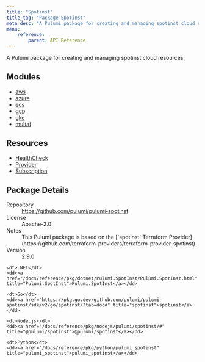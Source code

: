 ```yaml
---
title: "Spotinst"
title_tag: "Package Spotinst"
meta_desc: "A Pulumi package for creating and managing spotinst cloud resources."
menu:
    reference:
        parent: API Reference
---
```


<!-- WARNING: this file was generated by Pulumi Docs Generator. -->
<!-- Do not edit by hand unless you're certain you know what you are doing! -->

A Pulumi package for creating and managing spotinst cloud resources.

<h2 id="modules">Modules</h2>
<ul class="api">
    <li><a href="aws/" title="aws"><span class="symbol module"></span>aws</a></li>
    <li><a href="azure/" title="azure"><span class="symbol module"></span>azure</a></li>
    <li><a href="ecs/" title="ecs"><span class="symbol module"></span>ecs</a></li>
    <li><a href="gcp/" title="gcp"><span class="symbol module"></span>gcp</a></li>
    <li><a href="gke/" title="gke"><span class="symbol module"></span>gke</a></li>
    <li><a href="multai/" title="multai"><span class="symbol module"></span>multai</a></li>
</ul>

<h2 id="resources">Resources</h2>
<ul class="api">
    <li><a href="healthcheck" title="HealthCheck"><span class="symbol resource"></span>HealthCheck</a></li>
    <li><a href="provider" title="Provider"><span class="symbol resource"></span>Provider</a></li>
    <li><a href="subscription" title="Subscription"><span class="symbol resource"></span>Subscription</a></li>
</ul>

<h2 id="package-details">Package Details</h2>
<dl class="package-details">
	<dt>Repository</dt>
	<dd><a href="https://github.com/pulumi/pulumi-spotinst">https://github.com/pulumi/pulumi-spotinst</a></dd>
	<dt>License</dt>
	<dd>Apache-2.0</dd>
	<dt>Notes</dt>
	<dd>This Pulumi package is based on the [`spotinst` Terraform Provider](https://github.com/terraform-providers/terraform-provider-spotinst).</dd>
	<dt>Version</dt>
	<dd>2.9.0</dd>
</dl>



<dl class="tabular">

    <dt>.NET</dt>
    <dd><a href="/docs/reference/pkg/dotnet/Pulumi.SpotInst/Pulumi.SpotInst.html" title="Pulumi.SpotInst">Pulumi.SpotInst</a></dd>

    <dt>Go</dt>
    <dd><a href="https://pkg.go.dev/github.com/pulumi/pulumi-spotinst/sdk/v2/go/spotinst/?tab=doc#" title="spotinst">spotinst</a></dd>

    <dt>Node.js</dt>
    <dd><a href="/docs/reference/pkg/nodejs/pulumi/spotinst/#" title="@pulumi/spotinst">@pulumi/spotinst</a></dd>

    <dt>Python</dt>
    <dd><a href="/docs/reference/pkg/python/pulumi_spotinst" title="pulumi_spotinst">pulumi_spotinst</a></dd>

</dl>

